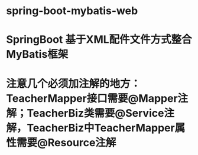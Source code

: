 # spring-boot-mybatis-web
# SpringBoot 基于XML配件文件方式整合MyBatis框架
# 注意几个必须加注解的地方：TeacherMapper接口需要@Mapper注解；TeacherBiz类需要@Service注解，TeacherBiz中TeacherMapper属性需要@Resource注解
